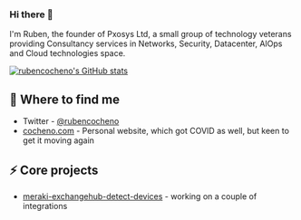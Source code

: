 ### Hi there 👋

<!--
**rubencocheno/rubencocheno** is a ✨ _special_ ✨ repository because its `README.md` (this file) appears on your GitHub profile.

Here are some ideas to get you started:

- 🔭 I’m currently working on ...
- 🌱 I’m currently learning ...
- 👯 I’m looking to collaborate on ...
- 🤔 I’m looking for help with ...
- 💬 Ask me about ...
-  How to reach me: ...
- 😄 Pronouns: ...
- ⚡ Fun fact: ...
-->

I'm Ruben, the founder of Pxosys Ltd, a small group of technology veterans providing Consultancy services in Networks, Security, Datacenter, AIOps and Cloud technologies space.

[![rubencocheno's GitHub stats](https://github-readme-stats.vercel.app/api?username=rubencocheno&show_icons=true)](https://github.com/rubencocheno)

## 📯 Where to find me 

* Twitter - [@rubencocheno](https://twitter.com/rubencocheno)
* [cocheno.com](https://cochenocom) - Personal website, which got COVID as well, but keen to get it moving again

## ⚡️ Core projects

* [meraki-exchangehub-detect-devices](https://github.com/) - working on a couple of integrations
